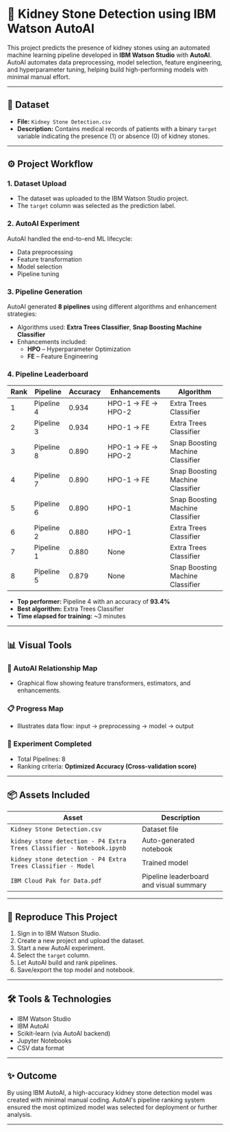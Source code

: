 
# 🧠 Kidney Stone Detection using IBM Watson AutoAI

This project predicts the presence of kidney stones using an automated machine learning pipeline developed in **IBM Watson Studio** with **AutoAI**. AutoAI automates data preprocessing, model selection, feature engineering, and hyperparameter tuning, helping build high-performing models with minimal manual effort.

---

## 📁 Dataset

- **File:** `Kidney Stone Detection.csv`
- **Description:** Contains medical records of patients with a binary `target` variable indicating the presence (1) or absence (0) of kidney stones.

---

## ⚙️ Project Workflow

### 1. Dataset Upload
- The dataset was uploaded to the IBM Watson Studio project.
- The `target` column was selected as the prediction label.

### 2. AutoAI Experiment
AutoAI handled the end-to-end ML lifecycle:
- Data preprocessing
- Feature transformation
- Model selection
- Pipeline tuning

### 3. Pipeline Generation
AutoAI generated **8 pipelines** using different algorithms and enhancement strategies:
- Algorithms used: **Extra Trees Classifier**, **Snap Boosting Machine Classifier**
- Enhancements included:
  - **HPO** – Hyperparameter Optimization
  - **FE** – Feature Engineering

### 4. Pipeline Leaderboard

| Rank | Pipeline | Accuracy | Enhancements         | Algorithm                      |
|------|----------|----------|----------------------|--------------------------------|
| 1    | Pipeline 4 | 0.934    | HPO-1 → FE → HPO-2   | Extra Trees Classifier         |
| 2    | Pipeline 3 | 0.934    | HPO-1 → FE           | Extra Trees Classifier         |
| 3    | Pipeline 8 | 0.890    | HPO-1 → FE → HPO-2   | Snap Boosting Machine Classifier |
| 4    | Pipeline 7 | 0.890    | HPO-1 → FE           | Snap Boosting Machine Classifier |
| 5    | Pipeline 6 | 0.890    | HPO-1                | Snap Boosting Machine Classifier |
| 6    | Pipeline 2 | 0.880    | HPO-1                | Extra Trees Classifier         |
| 7    | Pipeline 1 | 0.880    | None                 | Extra Trees Classifier         |
| 8    | Pipeline 5 | 0.879    | None                 | Snap Boosting Machine Classifier |

- **Top performer:** Pipeline 4 with an accuracy of **93.4%**
- **Best algorithm:** Extra Trees Classifier
- **Time elapsed for training:** ~3 minutes

---

## 📊 Visual Tools

### 🧭 AutoAI Relationship Map
- Graphical flow showing feature transformers, estimators, and enhancements.

### 📋 Progress Map
- Illustrates data flow: input → preprocessing → model → output

### 🏁 Experiment Completed
- Total Pipelines: 8
- Ranking criteria: **Optimized Accuracy (Cross-validation score)**

---

## 📦 Assets Included

| Asset | Description |
|-------|-------------|
| `Kidney Stone Detection.csv` | Dataset file |
| `kidney stone detection - P4 Extra Trees Classifier - Notebook.ipynb` | Auto-generated notebook |
| `kidney stone detection - P4 Extra Trees Classifier - Model` | Trained model |
| `IBM Cloud Pak for Data.pdf` | Pipeline leaderboard and visual summary |

---

## 🧪 Reproduce This Project

1. Sign in to IBM Watson Studio.
2. Create a new project and upload the dataset.
3. Start a new AutoAI experiment.
4. Select the `target` column.
5. Let AutoAI build and rank pipelines.
6. Save/export the top model and notebook.

---

## 🛠️ Tools & Technologies

- IBM Watson Studio
- IBM AutoAI
- Scikit-learn (via AutoAI backend)
- Jupyter Notebooks
- CSV data format

---

## ✨ Outcome

By using IBM AutoAI, a high-accuracy kidney stone detection model was created with minimal manual coding. AutoAI's pipeline ranking system ensured the most optimized model was selected for deployment or further analysis.

---
